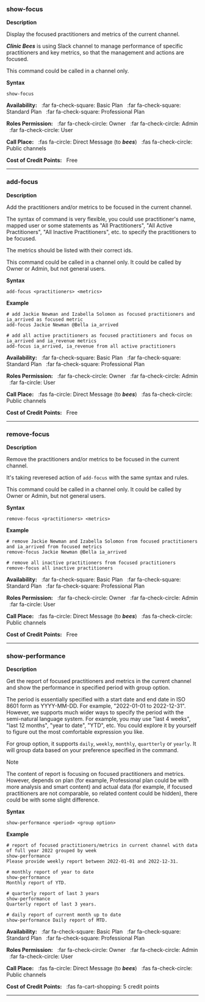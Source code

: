 ### show-focus

**Description**

Display the focused practitioners and metrics of the current channel.

_**Clinic Bees**_ is using Slack channel to manage performance of specific practitioners and key metrics,
so that the management and actions are focused.

This command could be called in a channel only.

**Syntax**
```text
show-focus
```

**Availability:** 
&nbsp;&nbsp;:far fa-check-square: Basic Plan
&nbsp;&nbsp;:far fa-check-square: Standard Plan
&nbsp;&nbsp;:far fa-check-square: Professional Plan  

**Roles Permission:**
&nbsp;&nbsp;:far fa-check-circle: Owner
&nbsp;&nbsp;:far fa-check-circle: Admin
&nbsp;&nbsp;:far fa-check-circle: User

**Call Place:**
&nbsp;&nbsp;:fas fa-circle: Direct Message (to _**bees**_)
&nbsp;&nbsp;:fas fa-check-circle: Public channels

**Cost of Credit Points:** &nbsp;&nbsp;Free

--------------------------------------------------------------------------------

### add-focus

**Description**

Add the practitioners and/or metrics to be focused in the current channel.

The syntax of command is very flexible, you could use practitioner's name, mapped user or some
statements as "All Practitioners", "All Active Practitioners", "All Inactive Practitioners", etc.
to specify the practitioners to be focused.

The metrics should be listed with their correct ids.

This command could be called in a channel only.
It could be called by Owner or Admin, but not general users.

**Syntax**
```text
add-focus <practitioners> <metrics>
```

**Example**
```text
# add Jackie Newman and Izabella Solomon as focused practitioners and ia_arrived as focused metric
add-focus Jackie Newman @Bella ia_arrived

# add all active practitioners as focused practitioners and focus on ia_arrived and ia_revenue metrics
add-focus ia_arrived, ia_revenue from all active practitioners
```

**Availability:** 
&nbsp;&nbsp;:far fa-check-square: Basic Plan
&nbsp;&nbsp;:far fa-check-square: Standard Plan
&nbsp;&nbsp;:far fa-check-square: Professional Plan  

**Roles Permission:**
&nbsp;&nbsp;:far fa-check-circle: Owner
&nbsp;&nbsp;:far fa-check-circle: Admin
&nbsp;&nbsp;:far fa-circle: User

**Call Place:**
&nbsp;&nbsp;:fas fa-circle: Direct Message (to _**bees**_)
&nbsp;&nbsp;:fas fa-check-circle: Public channels

**Cost of Credit Points:** &nbsp;&nbsp;Free

--------------------------------------------------------------------------------

### remove-focus

**Description**

Remove the practitioners and/or metrics to be focused in the current channel.

It's taking reveresed action of `add-focus` with the same syntax and rules.

This command could be called in a channel only.
It could be called by Owner or Admin, but not general users.

**Syntax**
```text
remove-focus <practitioners> <metrics>
```

**Example**
```text
# remove Jackie Newman and Izabella Solomon from focused practitioners and ia_arrived from focused metrics
remove-focus Jackie Newman @Bella ia_arrived

# remove all inactive practitioners from focused practitioners
remove-focus all inactive practitioners
```

**Availability:** 
&nbsp;&nbsp;:far fa-check-square: Basic Plan
&nbsp;&nbsp;:far fa-check-square: Standard Plan
&nbsp;&nbsp;:far fa-check-square: Professional Plan  

**Roles Permission:**
&nbsp;&nbsp;:far fa-check-circle: Owner
&nbsp;&nbsp;:far fa-check-circle: Admin
&nbsp;&nbsp;:far fa-circle: User

**Call Place:**
&nbsp;&nbsp;:fas fa-circle: Direct Message (to _**bees**_)
&nbsp;&nbsp;:fas fa-check-circle: Public channels

**Cost of Credit Points:** &nbsp;&nbsp;Free

--------------------------------------------------------------------------------

### show-performance

**Description**

Get the report of focused practitioners and metrics in the current channel and
show the performance in specified period with group option.

The period is essentially specified with a start date and end date in ISO 8601 form as YYYY-MM-DD.
For example, "2022-01-01 to 2022-12-31".  However, we supports much wider ways to specify the period
with the semi-natural language system.  For example, you may use "last 4 weeks", "last 12 months",
"year to date", "YTD", etc.  You could explore it by yourself to figure out the most comfortable
expression you like.

For group option, it supports `daily`, `weekly`, `monthly`, `quartterly` or `yearly`.
It will group data based on your preference specified in the command.

>[!NOTE]
The content of report is focusing on focused practitioners and metrics.  However, depends on plan
(for example, Professional plan could be with more analysis and smart content) and actual data 
(for example, if focused practitioners are not comparable, so related content could be hidden),
there could be with some slight difference.

**Syntax**
```text
show-performance <period> <group option>
```

**Example**
```text
# report of focused practitioners/metrics in current channel with data of full year 2022 grouped by week
show-performance 
Please provide weekly report between 2022-01-01 and 2022-12-31. 

# monthly report of year to date
show-performance
Monthly report of YTD.

# quarterly report of last 3 years
show-performance
Quarterly report of last 3 years.

# daily report of current month up to date
show-performance Daily report of MTD.
```

**Availability:** 
&nbsp;&nbsp;:far fa-check-square: Basic Plan
&nbsp;&nbsp;:far fa-check-square: Standard Plan
&nbsp;&nbsp;:far fa-check-square: Professional Plan  

**Roles Permission:**
&nbsp;&nbsp;:far fa-check-circle: Owner
&nbsp;&nbsp;:far fa-check-circle: Admin
&nbsp;&nbsp;:far fa-check-circle: User

**Call Place:**
&nbsp;&nbsp;:fas fa-circle: Direct Message (to _**bees**_)
&nbsp;&nbsp;:fas fa-check-circle: Public channels

**Cost of Credit Points:** &nbsp;&nbsp;:fas fa-cart-shopping: 5 credit points

--------------------------------------------------------------------------------
